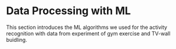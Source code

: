 
# Data Processing with ML

This section introduces the ML algorithms we used for the activity recognition with data from experiment of gym exercise and TV-wall buidling.
